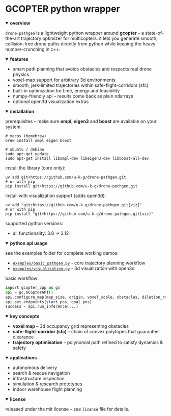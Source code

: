 # GCOPTER python wrapper

<details open>
<summary><strong>overview</strong></summary>

`drone-pathgen` is a lightweight python wrapper around **gcopter** – a state-of-the-art trajectory optimizer for multicopters. it lets you generate smooth, collision-free drone paths directly from python while keeping the heavy number-crunching in c++.

</details>

<details open>
<summary><strong>features</strong></summary>

- smart path planning that avoids obstacles and respects real drone physics
- voxel-map support for arbitrary 3d environments
- smooth, jerk-limited trajectories within safe-flight-corridors (sfc)
- built-in optimization for time, energy and feasibility
- numpy-friendly api – results come back as plain ndarrays
- optional open3d visualization extras

</details>

<details open>
<summary><strong>installation</strong></summary>

prerequisites – make sure **ompl**, **eigen3** and **boost** are available on your system.

```fish
# macos (homebrew)
brew install ompl eigen boost

# ubuntu / debian
sudo apt-get update
sudo apt-get install libompl-dev libeigen3-dev libboost-all-dev
```

install the library (core only):

```fish
uv add git+https://github.com/u-k-g/drone-pathgen.git
# or with pip 
pip install git+https://github.com/u-k-g/drone-pathgen.git
```

install with visualization support (adds open3d):

```fish
uv add "git+https://github.com/u-k-g/drone-pathgen.git[viz]"
# or with pip
pip install "git+https://github.com/u-k-g/drone-pathgen.git[viz]"
```

supported python versions:

- all functionality: 3.8 → 3.12

</details>

<details open>
<summary><strong>python api usage</strong></summary>

see the examples folder for complete working demos:

- [`examples/basic_pathgen.py`](examples/basic_pathgen.py) - core trajectory planning workflow
- [`examples/visualization.py`](examples/visualization.py) - 3d visualization with open3d

basic workflow:
```python
import gcopter_cpp as gc
api = gc.GCopterAPI()
api.configure_map(map_size, origin, voxel_scale, obstacles, dilation_radius)
api.set_endpoints(start_pos, goal_pos)
success = api.run_inference(...)
```

</details>

<details open>
<summary><strong>key concepts</strong></summary>

- **voxel map** – 3d occupancy grid representing obstacles
- **safe-flight-corridor (sfc)** – chain of convex polytopes that guarantee clearance
- **trajectory optimisation** – polynomial path refined to satisfy dynamics & safety

</details>

<details open>
<summary><strong>applications</strong></summary>

- autonomous delivery
- search & rescue navigation
- infrastructure inspection
- simulation & research prototypes
- indoor warehouse flight planning

</details>

<details open>
<summary><strong>license</strong></summary>

released under the mit license – see `license` file for details.

</details>

